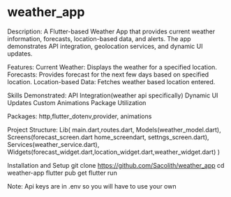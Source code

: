 # weather_app

Description: A Flutter-based Weather App that provides current weather information, forecasts, location-based data, and alerts. The app demonstrates API integration, geolocation services, and dynamic UI updates.

Features: 
 Current Weather: Displays the weather for a specified location.
 Forecasts: Provides forecast for the next few days based on specified location.
 Location-based Data: Fetches weather based location entered.

Skills Demonstrated:
API Integration(weather api specifically)
Dynamic UI Updates
Custom Animations
Package Utilization

Packages: http,flutter_dotenv,provider, animations

Project Structure:
Lib(
    main.dart,routes.dart,
Models(weather_model.dart),
Screens(forecast_screen.dart home_screendart, settngs_screen.dart),
Services(weather_service.dart),
Widgets(forecast_widget.dart,location_widget.dart,weather_widget.dart)
)

Installation and Setup
git clone https://github.com/Sacolith/weather_app
cd weather-app
flutter pub get
flutter run

Note: Api keys are in .env so you will have to use your own 
